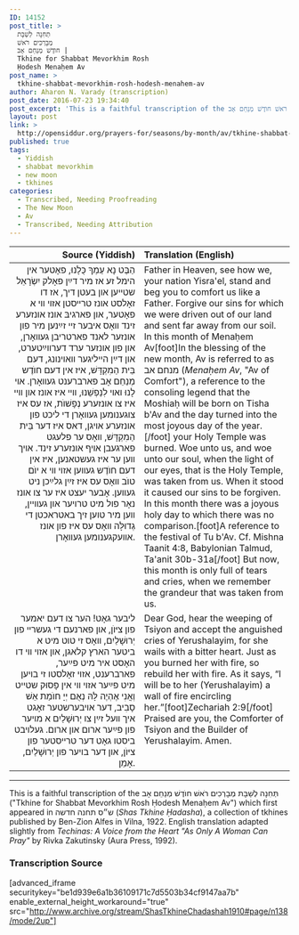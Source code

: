 ```yaml
---
ID: 14152
post_title: >
  תְּחִנָה לְשַׁבָּת
  מְבָרְכִים רֹאשׁ
  חוֺדֶשׁ מְנַחֵם אָב |
  Tkhine for Shabbat Mevorkhim Rosh
  Ḥodesh Menaḥem Av
post_name: >
  tkhine-shabbat-mevorkhim-rosh-hodesh-menahem-av
author: Aharon N. Varady (transcription)
post_date: 2016-07-23 19:34:40
post_excerpt: 'This is a faithful transcription of the תְּחִנָה לְשַׁבָּת מְבָרְכִים רֹאשׁ חוֺדֶשׁ מְנַחֵם אָב ("Tkhine for Shabbat Mevorkhim Rosh Ḥodesh Menaḥem Av") which first appeared in ש״ס תחנה חדשה (<em>Shas Tkhine Ḥadasha</em>), a collection of tkhines published by Ben-Zion Alfes in Vilna, 1922.'
layout: post
link: >
  http://opensiddur.org/prayers-for/seasons/by-month/av/tkhine-shabbat-mevorkhim-rosh-hodesh-menahem-av/
published: true
tags:
  - Yiddish
  - shabbat mevorkhim
  - new moon
  - tkhines
categories:
  - Transcribed, Needing Proofreading
  - The New Moon
  - Av
  - Transcribed, Needing Attribution
---
```

<table style="margin-left: auto;margin-right: auto;" class="draggable">
<thead><tr><th id="x" style="text-align: right;">Source (Yiddish)</th><th style="text-align: left;">Translation (English)</th></tr></thead>
<tbody>
<tr><td style="vertical-align:top;" width="46%">
<div class="yiddish" style="text-align: right;"><span lang="yi">
הַבֶּט נָא עַמְךָ כֻּלָנוּ, פאָטער אין הימל זע אז מיר דײַן פאָלק יִשְׂרָאֵל שטײען און בעטן דיך, אז דו זאָלסט אונז טרײסטן אזױ װי א פאָטער, און פארגיבּ אונז אונזערע זינד װאָס איבער זײ זײַנען מיר פון אונזער לאנד פארטריבן געװאָרן, און פון אונזער ערד דערװײַטערט, און דײַן הײליגער װאױנונג, דעם בֵּית הַמִקְדָּשׁ, איז אין דעם חוֺדֶש מְנַחֵם אָב פארברענט געװאָרן. אױ לָנוּ ואױ לֽנַפְשֵׁנוּ, װײ איז אונז און װײ איז צו אונזערע נְפָשׁוֺת, אז עס איז צוגענומען געװאָרן די ליכט פון אונזערע אױגן, דאס איז דער בֵּית הַמִקְדָּשׁ, װאָס ער פלעגט פארגעבן אױף אונזערע זינד. אױך װען ער איז געשטאנען, איז אין דעם חוֺדֶש געװען אזױ װי א יוֺם טוֺב װאָס עס איז זײַן גלײַכן ניט געװען. אָבער יעצט איז ער צו אונז נאָר פול מיט טרױער און געװײן, װען מיר טוען זיך באטראכטן די גְדוּלָּה װאָס עס איז פון אונז אװעקגענומען געװאָרן. 
</div></td>

<td style="vertical-align:top;" width="53%"><div class="english">
Father in Heaven, see how we, your nation Yisra'el, stand and beg you to comfort us like a Father. Forgive our sins for which we were driven out of our land and sent far away from our soil. In this month of Menaḥem Av[foot]In the blessing of the new month, Av is referred to as מנחם אב (<em>Menaḥem Av</em>, "Av of Comfort"), a reference to the consoling legend that the Moshiaḥ will be born on Tisha b'Av and the day turned into the most joyous day of the year. [/foot] your Holy Temple was burned. Woe unto us, and woe unto our soul, when the light of our eyes, that is the Holy Temple, was taken from us. When it stood it caused our sins to be forgiven. In this month there was a joyous holy day to which there was no comparison.[foot]A reference to the festival of Tu b'Av. Cf. Mishna Taanit 4:8, Babylonian Talmud, Ta'anit 30b-31a[/foot] But now, this month is only full of tears and cries, when we remember the grandeur that was taken from us.
</div></td>
</tr>


<tr><td style="vertical-align:top;" width="46%">
<div class="yiddish" style="text-align: right;"><span lang="yi">
ליבער גאָט! הער צו דעם יאמער פון ציּוֺן, און פארנעם די געשרײ פון יְרוּשָׁלַיִם, װאָס זי טוט מיט א ביטער הארץ קלאגן, און אזױ װי דו האָסט איר מיט פײַער, פארברענט, אזױ זאָלסטו זי בױען מיט פײַער אזױ װי אין פָּסוּק שטײט וְאֲנִי אֶהְיֶה לָּהּ נְאֻם יְיָ חוֺמַת אֵשׁ סָבִיב, דער אױבערשטער זאָגט איך װעל זײַן צו יְרוּשָׁלַיִם א מױער פון פײַער ארום און ארום. געלױבט ביסטו גאָט דער טרײסטער פון ציּוֺן, און דער בױער פון יְרוּשָׁלַיִם, אָמֵן.
</div></td>

<td style="vertical-align:top;" width="53%"><div class="english">
Dear God, hear the weeping of Tsiyon and accept the anguished cries of Yerushalayim, for she wails with a bitter heart. Just as you burned her with fire, so rebuild her with fire. As it says, “I will be to her (Yerushalayim) a wall of fire encircling her.”[foot]Zechariah 2:9[/foot] Praised are you, the Comforter of Tsiyon and the Builder of Yerushalayim. Amen.
</div></td>
</tr>
</tbody></table>

<hr />

This is a faithful transcription of the תְּחִנָה לְשַׁבָּת מְבָרְכִים רֹאשׁ חוֺדֶשׁ מְנַחֵם אָב ("Tkhine for Shabbat Mevorkhim Rosh Ḥodesh Menaḥem Av") which first appeared in ש״ס תחנה חדשה (<em>Shas Tkhine Ḥadasha</em>), a collection of tkhines published by Ben-Zion Alfes in Vilna, 1922. English translation adapted slightly from <em>Techinas: A Voice from the Heart "As Only A Woman Can Pray"</em> by Rivka Zakutinsky (Aura Press, 1992). 

<h3>Transcription Source</h3>

[advanced_iframe securitykey="be1d939e6a1b36109171c7d5503b34cf9147aa7b" enable_external_height_workaround="true" src="http://www.archive.org/stream/ShasTkhineChadashah1910#page/n138/mode/2up"]